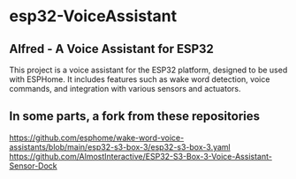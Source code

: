 # esp32-VoiceAssistant

## Alfred - A Voice Assistant for ESP32

This project is a voice assistant for the ESP32 platform, designed to be used with ESPHome. It includes features such as wake word detection, voice commands, and integration with various sensors and actuators.

## In some parts, a fork from these repositories

<https://github.com/esphome/wake-word-voice-assistants/blob/main/esp32-s3-box-3/esp32-s3-box-3.yaml>
<https://github.com/AlmostInteractive/ESP32-S3-Box-3-Voice-Assistant-Sensor-Dock>
